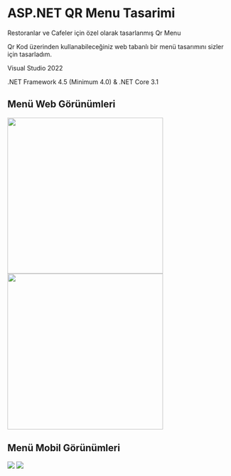# ASP.NET QR Menu Tasarimi

Restoranlar ve Cafeler için özel olarak tasarlanmış Qr Menu 

Qr Kod üzerinden kullanabileceğiniz web tabanlı bir menü tasarımını sizler için tasarladım.

Visual Studio 2022

.NET Framework 4.5 (Minimum 4.0) & .NET Core 3.1

<h2>Menü Web Görünümleri</h2>



<img src="https://user-images.githubusercontent.com/76941464/177097837-9edee1cf-930d-4b61-9a5d-ebe6fda128b4.png"  width="350" height="350" />
<img src="https://user-images.githubusercontent.com/76941464/177098230-7e22cee4-c20d-4878-a2ca-ae0571f03d46.png"  width="350" height="350" />

<h2>Menü Mobil Görünümleri</h2>
<img src="https://user-images.githubusercontent.com/76941464/177098700-700c4fec-bca7-4eea-bfa1-4ba4a3fcfe1f.png"  />
<img src="https://user-images.githubusercontent.com/76941464/177098462-263e661e-93fb-4485-8465-1e203feaa9d3.png"  />


